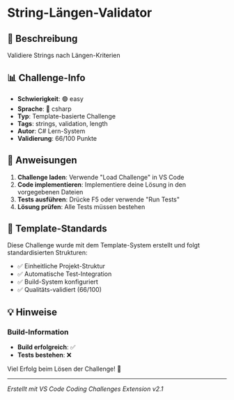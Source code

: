 # String-Längen-Validator

## 📝 Beschreibung

Validiere Strings nach Längen-Kriterien

## 📊 Challenge-Info

- **Schwierigkeit**: 🟢 easy
- **Sprache**: 🔷 csharp
- **Typ**: Template-basierte Challenge
- **Tags**: strings, validation, length
- **Autor**: C# Lern-System
- **Validierung**: 66/100 Punkte

## 🚀 Anweisungen

1. **Challenge laden**: Verwende "Load Challenge" in VS Code
2. **Code implementieren**: Implementiere deine Lösung in den vorgegebenen Dateien
3. **Tests ausführen**: Drücke F5 oder verwende "Run Tests"
4. **Lösung prüfen**: Alle Tests müssen bestehen

## 🧪 Template-Standards

Diese Challenge wurde mit dem Template-System erstellt und folgt standardisierten Strukturen:

- ✅ Einheitliche Projekt-Struktur
- ✅ Automatische Test-Integration  
- ✅ Build-System konfiguriert
- ✅ Qualitäts-validiert (66/100)

## 💡 Hinweise


### Build-Information
- **Build erfolgreich**: ✅
- **Tests bestehen**: ❌


Viel Erfolg beim Lösen der Challenge! 🎉

---
*Erstellt mit VS Code Coding Challenges Extension v2.1*